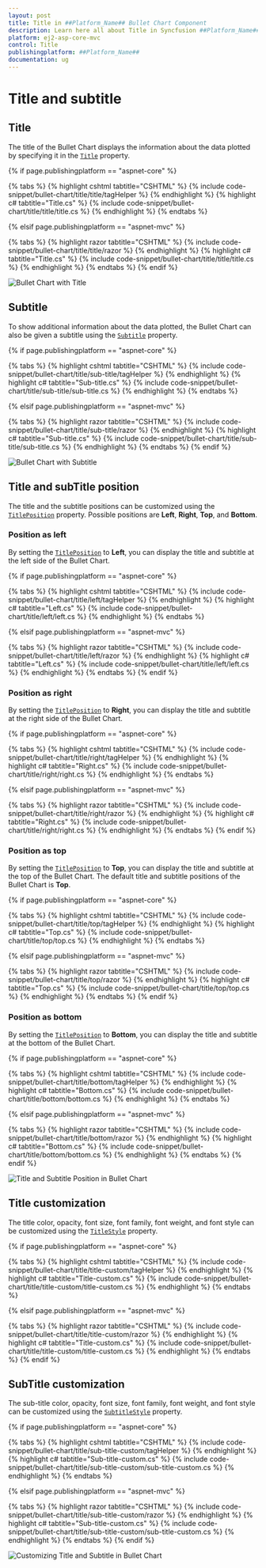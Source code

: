 ```yaml
---
layout: post
title: Title in ##Platform_Name## Bullet Chart Component
description: Learn here all about Title in Syncfusion ##Platform_Name## Bullet Chart component of Syncfusion Essential JS 2 and more.
platform: ej2-asp-core-mvc
control: Title
publishingplatform: ##Platform_Name##
documentation: ug
---
```



# Title and subtitle

## Title

The title of the Bullet Chart displays the information about the data plotted by specifying it in the [`Title`](https://help.syncfusion.com/cr/aspnetmvc-js2/Syncfusion.EJ2.Charts.BulletChart.html#Syncfusion_EJ2_Charts_BulletChart_Title) property.

{% if page.publishingplatform == "aspnet-core" %}

{% tabs %}
{% highlight cshtml tabtitle="CSHTML" %}
{% include code-snippet/bullet-chart/title/title/tagHelper %}
{% endhighlight %}
{% highlight c# tabtitle="Title.cs" %}
{% include code-snippet/bullet-chart/title/title/title.cs %}
{% endhighlight %}
{% endtabs %}

{% elsif page.publishingplatform == "aspnet-mvc" %}

{% tabs %}
{% highlight razor tabtitle="CSHTML" %}
{% include code-snippet/bullet-chart/title/title/razor %}
{% endhighlight %}
{% highlight c# tabtitle="Title.cs" %}
{% include code-snippet/bullet-chart/title/title/title.cs %}
{% endhighlight %}
{% endtabs %}
{% endif %}



![Bullet Chart with Title](images/blazor-bullet-chart-with-title.png)

## Subtitle

To show additional information about the data plotted, the Bullet Chart can also be given a subtitle using the [`Subtitle`](https://help.syncfusion.com/cr/aspnetmvc-js2/Syncfusion.EJ2.Charts.BulletChart.html#Syncfusion_EJ2_Charts_BulletChart_Subtitle) property.

{% if page.publishingplatform == "aspnet-core" %}

{% tabs %}
{% highlight cshtml tabtitle="CSHTML" %}
{% include code-snippet/bullet-chart/title/sub-title/tagHelper %}
{% endhighlight %}
{% highlight c# tabtitle="Sub-title.cs" %}
{% include code-snippet/bullet-chart/title/sub-title/sub-title.cs %}
{% endhighlight %}
{% endtabs %}

{% elsif page.publishingplatform == "aspnet-mvc" %}

{% tabs %}
{% highlight razor tabtitle="CSHTML" %}
{% include code-snippet/bullet-chart/title/sub-title/razor %}
{% endhighlight %}
{% highlight c# tabtitle="Sub-title.cs" %}
{% include code-snippet/bullet-chart/title/sub-title/sub-title.cs %}
{% endhighlight %}
{% endtabs %}
{% endif %}



![Bullet Chart with Subtitle](images/blazor-bullet-chart-subtitle.png)

## Title and subTitle position

The title and the subtitle positions can be customized using the [`TitlePosition`](https://help.syncfusion.com/cr/aspnetmvc-js2/Syncfusion.EJ2.Charts.BulletChart.html#Syncfusion_EJ2_Charts_BulletChart_TitlePosition) property. Possible positions are **Left**, **Right**, **Top**, and **Bottom**.

### Position as left

By setting the [`TitlePosition`](https://help.syncfusion.com/cr/aspnetmvc-js2/Syncfusion.EJ2.Charts.BulletChart.html#Syncfusion_EJ2_Charts_BulletChart_TitlePosition) to **Left**, you can display the title and subtitle at the left side of the Bullet Chart.

{% if page.publishingplatform == "aspnet-core" %}

{% tabs %}
{% highlight cshtml tabtitle="CSHTML" %}
{% include code-snippet/bullet-chart/title/left/tagHelper %}
{% endhighlight %}
{% highlight c# tabtitle="Left.cs" %}
{% include code-snippet/bullet-chart/title/left/left.cs %}
{% endhighlight %}
{% endtabs %}

{% elsif page.publishingplatform == "aspnet-mvc" %}

{% tabs %}
{% highlight razor tabtitle="CSHTML" %}
{% include code-snippet/bullet-chart/title/left/razor %}
{% endhighlight %}
{% highlight c# tabtitle="Left.cs" %}
{% include code-snippet/bullet-chart/title/left/left.cs %}
{% endhighlight %}
{% endtabs %}
{% endif %}



### Position as right

By setting the [`TitlePosition`](https://help.syncfusion.com/cr/aspnetmvc-js2/Syncfusion.EJ2.Charts.BulletChart.html#Syncfusion_EJ2_Charts_BulletChart_TitlePosition) to **Right**, you can display the title and subtitle at the right side of the Bullet Chart.

{% if page.publishingplatform == "aspnet-core" %}

{% tabs %}
{% highlight cshtml tabtitle="CSHTML" %}
{% include code-snippet/bullet-chart/title/right/tagHelper %}
{% endhighlight %}
{% highlight c# tabtitle="Right.cs" %}
{% include code-snippet/bullet-chart/title/right/right.cs %}
{% endhighlight %}
{% endtabs %}

{% elsif page.publishingplatform == "aspnet-mvc" %}

{% tabs %}
{% highlight razor tabtitle="CSHTML" %}
{% include code-snippet/bullet-chart/title/right/razor %}
{% endhighlight %}
{% highlight c# tabtitle="Right.cs" %}
{% include code-snippet/bullet-chart/title/right/right.cs %}
{% endhighlight %}
{% endtabs %}
{% endif %}



### Position as top

By setting the [`TitlePosition`](https://help.syncfusion.com/cr/aspnetmvc-js2/Syncfusion.EJ2.Charts.BulletChart.html#Syncfusion_EJ2_Charts_BulletChart_TitlePosition) to **Top**, you can display the title and subtitle at the top of the Bullet Chart. The default title and subtitle positions of the Bullet Chart is **Top**.

{% if page.publishingplatform == "aspnet-core" %}

{% tabs %}
{% highlight cshtml tabtitle="CSHTML" %}
{% include code-snippet/bullet-chart/title/top/tagHelper %}
{% endhighlight %}
{% highlight c# tabtitle="Top.cs" %}
{% include code-snippet/bullet-chart/title/top/top.cs %}
{% endhighlight %}
{% endtabs %}

{% elsif page.publishingplatform == "aspnet-mvc" %}

{% tabs %}
{% highlight razor tabtitle="CSHTML" %}
{% include code-snippet/bullet-chart/title/top/razor %}
{% endhighlight %}
{% highlight c# tabtitle="Top.cs" %}
{% include code-snippet/bullet-chart/title/top/top.cs %}
{% endhighlight %}
{% endtabs %}
{% endif %}



### Position as bottom

By setting the [`TitlePosition`](https://help.syncfusion.com/cr/aspnetmvc-js2/Syncfusion.EJ2.Charts.BulletChart.html#Syncfusion_EJ2_Charts_BulletChart_TitlePosition) to **Bottom**, you can display the title and subtitle at the bottom of the Bullet Chart.

{% if page.publishingplatform == "aspnet-core" %}

{% tabs %}
{% highlight cshtml tabtitle="CSHTML" %}
{% include code-snippet/bullet-chart/title/bottom/tagHelper %}
{% endhighlight %}
{% highlight c# tabtitle="Bottom.cs" %}
{% include code-snippet/bullet-chart/title/bottom/bottom.cs %}
{% endhighlight %}
{% endtabs %}

{% elsif page.publishingplatform == "aspnet-mvc" %}

{% tabs %}
{% highlight razor tabtitle="CSHTML" %}
{% include code-snippet/bullet-chart/title/bottom/razor %}
{% endhighlight %}
{% highlight c# tabtitle="Bottom.cs" %}
{% include code-snippet/bullet-chart/title/bottom/bottom.cs %}
{% endhighlight %}
{% endtabs %}
{% endif %}



![Title and Subtitle Position in Bullet Chart](images/blazor-bullet-chart-title-positions.png)

## Title customization

The title color, opacity, font size, font family, font weight, and font style can be customized using the [`TitleStyle`](https://help.syncfusion.com/cr/aspnetmvc-js2/Syncfusion.EJ2.Charts.BulletChart.html#Syncfusion_EJ2_Charts_BulletChart_TitleStyle) property.

{% if page.publishingplatform == "aspnet-core" %}

{% tabs %}
{% highlight cshtml tabtitle="CSHTML" %}
{% include code-snippet/bullet-chart/title/title-custom/tagHelper %}
{% endhighlight %}
{% highlight c# tabtitle="Title-custom.cs" %}
{% include code-snippet/bullet-chart/title/title-custom/title-custom.cs %}
{% endhighlight %}
{% endtabs %}

{% elsif page.publishingplatform == "aspnet-mvc" %}

{% tabs %}
{% highlight razor tabtitle="CSHTML" %}
{% include code-snippet/bullet-chart/title/title-custom/razor %}
{% endhighlight %}
{% highlight c# tabtitle="Title-custom.cs" %}
{% include code-snippet/bullet-chart/title/title-custom/title-custom.cs %}
{% endhighlight %}
{% endtabs %}
{% endif %}



## SubTitle customization

The sub-title color, opacity, font size, font family, font weight, and font style can be customized using the [`SubtitleStyle`](https://help.syncfusion.com/cr/aspnetmvc-js2/Syncfusion.EJ2.Charts.BulletChart.html#Syncfusion_EJ2_Charts_BulletChart_SubtitleStyle) property.

{% if page.publishingplatform == "aspnet-core" %}

{% tabs %}
{% highlight cshtml tabtitle="CSHTML" %}
{% include code-snippet/bullet-chart/title/sub-title-custom/tagHelper %}
{% endhighlight %}
{% highlight c# tabtitle="Sub-title-custom.cs" %}
{% include code-snippet/bullet-chart/title/sub-title-custom/sub-title-custom.cs %}
{% endhighlight %}
{% endtabs %}

{% elsif page.publishingplatform == "aspnet-mvc" %}

{% tabs %}
{% highlight razor tabtitle="CSHTML" %}
{% include code-snippet/bullet-chart/title/sub-title-custom/razor %}
{% endhighlight %}
{% highlight c# tabtitle="Sub-title-custom.cs" %}
{% include code-snippet/bullet-chart/title/sub-title-custom/sub-title-custom.cs %}
{% endhighlight %}
{% endtabs %}
{% endif %}



![Customizing Title and Subtitle in Bullet Chart](images/blazor-bullet-chart-title-customization.png)